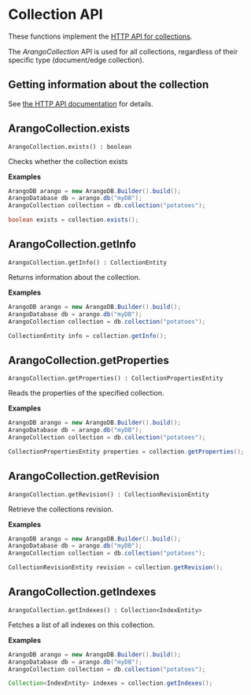 # Collection API

These functions implement the
[HTTP API for collections](https://docs.arangodb.com/latest/HTTP/Collection/index.html).

The _ArangoCollection_ API is used for all collections, regardless of
their specific type (document/edge collection).

## Getting information about the collection

See
[the HTTP API documentation](https://docs.arangodb.com/latest/HTTP/Collection/Getting.html)
for details.

## ArangoCollection.exists

```
ArangoCollection.exists() : boolean
```

Checks whether the collection exists

**Examples**

```Java
ArangoDB arango = new ArangoDB.Builder().build();
ArangoDatabase db = arango.db("myDB");
ArangoCollection collection = db.collection("potatoes");

boolean exists = collection.exists();
```

## ArangoCollection.getInfo

```
ArangoCollection.getInfo() : CollectionEntity
```

Returns information about the collection.

**Examples**

```Java
ArangoDB arango = new ArangoDB.Builder().build();
ArangoDatabase db = arango.db("myDB");
ArangoCollection collection = db.collection("potatoes");

CollectionEntity info = collection.getInfo();
```

## ArangoCollection.getProperties

```
ArangoCollection.getProperties() : CollectionPropertiesEntity
```

Reads the properties of the specified collection.

**Examples**

```Java
ArangoDB arango = new ArangoDB.Builder().build();
ArangoDatabase db = arango.db("myDB");
ArangoCollection collection = db.collection("potatoes");

CollectionPropertiesEntity properties = collection.getProperties();
```

## ArangoCollection.getRevision

```
ArangoCollection.getRevision() : CollectionRevisionEntity
```

Retrieve the collections revision.

**Examples**

```Java
ArangoDB arango = new ArangoDB.Builder().build();
ArangoDatabase db = arango.db("myDB");
ArangoCollection collection = db.collection("potatoes");

CollectionRevisionEntity revision = collection.getRevision();
```

## ArangoCollection.getIndexes

```
ArangoCollection.getIndexes() : Collection<IndexEntity>
```

Fetches a list of all indexes on this collection.

**Examples**

```Java
ArangoDB arango = new ArangoDB.Builder().build();
ArangoDatabase db = arango.db("myDB");
ArangoCollection collection = db.collection("potatoes");

Collection<IndexEntity> indexes = collection.getIndexes();
```
